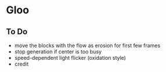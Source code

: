# Gloo

## To Do

- move the blocks with the flow as erosion for first few frames
- stop generation if center is too busy
- speed-dependent light flicker (oxidation style)
- credit
